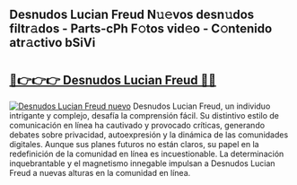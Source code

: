 ## Desnudos Lucian Freud N𝚞𝚎vos desn𝚞dos filtr𝚊dos - Parts-cPh F𝚘tos vid𝚎o - C𝚘ntenido atr𝚊ctivo bSiVi

# <h2><a href="http://mb1bcl.tromn.icu/?c=Desnudos+Lucian+Freud">🔗👉👉👉 Desnudos Lucian Freud 🔗🔗</a></h2>

[![Desnudos Lucian Freud nuevo](https://i.imgur.com/pEAQMta.gif)](http://mb1bcl.tromn.icu/?c=Desnudos+Lucian+Freud)
Desnudos Lucian Freud, un individuo intrigante y complejo, desafía la comprensión fácil. Su distintivo estilo de comunicación en línea ha cautivado y provocado críticas, generando debates sobre privacidad, autoexpresión y la dinámica de las comunidades digitales. Aunque sus planes futuros no están claros, su papel en la redefinición de la comunidad en línea es incuestionable. La determinación inquebrantable y el magnetismo innegable impulsan a Desnudos Lucian Freud a nuevas alturas en la comunidad en línea.
